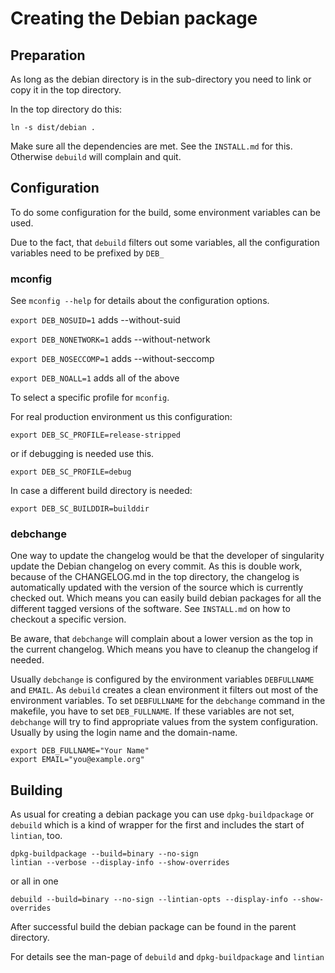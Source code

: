 # Creating the Debian package

## Preparation
As long as the debian directory is in the sub-directory you need to link
or copy it in the top directory.

In the top directory do this:
```
ln -s dist/debian .
```

Make sure all the dependencies are met. See the `INSTALL.md` for this. 
Otherwise `debuild` will complain and quit. 

## Configuration
To do some configuration for the build, some environment variables can
be used.

Due to the fact, that `debuild` filters out some variables, all the
configuration variables need to be prefixed by `DEB_`

### mconfig
See `mconfig --help` for details about the configuration options.

`export DEB_NOSUID=1`    adds --without-suid

`export DEB_NONETWORK=1` adds --without-network

`export DEB_NOSECCOMP=1` adds --without-seccomp

`export DEB_NOALL=1`     adds all of the above

To select a specific profile for `mconfig`.

For real production environment us this configuration:
```
export DEB_SC_PROFILE=release-stripped
```
or if debugging is needed use this.
```
export DEB_SC_PROFILE=debug
```

In case a different build directory is needed:
```
export DEB_SC_BUILDDIR=builddir
```

### debchange
One way to update the changelog would be that the developer of singularity 
update the Debian changelog on every commit. As this is double work, because
of the CHANGELOG.md in the top directory, the changelog is automatically 
updated with the version of the source which is currently checked out.
Which means you can easily build debian packages for all the different tagged
versions of the software. See `INSTALL.md` on how to checkout a specific 
version. 

Be aware, that `debchange` will complain about a lower version as the top in
the current changelog. Which means you have to cleanup the changelog if needed.

Usually `debchange` is configured by the environment variables `DEBFULLNAME` and 
`EMAIL`. As `debuild` creates a clean environment it filters out most of the 
environment variables. To set `DEBFULLNAME` for the `debchange` command in the 
makefile, you have to set `DEB_FULLNAME`. If these variables are not set, `debchange`
will try to find appropriate values from the system configuration. Usually by using the
login name and the domain-name. 
```
export DEB_FULLNAME="Your Name"
export EMAIL="you@example.org"
```

## Building
As usual for creating a debian package you can use `dpkg-buildpackage` 
or `debuild` which is a kind of wrapper for the first and includes the start
of `lintian`, too. 

```
dpkg-buildpackage --build=binary --no-sign
lintian --verbose --display-info --show-overrides
```
or all in one
```
debuild --build=binary --no-sign --lintian-opts --display-info --show-overrides
```

After successful build the debian package can be found in the parent directory. 

For details see the man-page of `debuild` and `dpkg-buildpackage` and `lintian`

